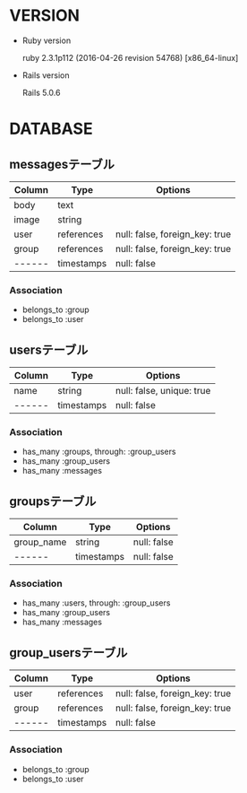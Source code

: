 # VERSION

* Ruby version

  ruby 2.3.1p112 (2016-04-26 revision 54768) [x86_64-linux]

* Rails version

  Rails 5.0.6

# DATABASE

## messagesテーブル

|Column|Type|Options|
|------|----|-------|
|body|text||
|image|string||
|user|references|null: false, foreign_key: true|
|group|references|null: false, foreign_key: true|
|------|timestamps|null: false|

### Association
- belongs_to :group
- belongs_to :user


## usersテーブル

|Column|Type|Options|
|------|----|-------|
|name|string|null: false, unique: true|
|------|timestamps|null: false|

### Association
- has_many :groups, through: :group_users
- has_many :group_users
- has_many :messages


## groupsテーブル

|Column|Type|Options|
|------|----|-------|
|group_name|string|null: false|
|------|timestamps|null: false|

### Association
- has_many :users, through: :group_users
- has_many :group_users
- has_many :messages


## group_usersテーブル

|Column|Type|Options|
|------|----|-------|
|user|references|null: false, foreign_key: true|
|group|references|null: false, foreign_key: true|
|------|timestamps|null: false|

### Association
- belongs_to :group
- belongs_to :user
